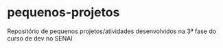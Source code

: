 # pequenos-projetos
Repositório de pequenos projetos/atividades desenvolvidos na 3ª fase do curso de dev no SENAI
